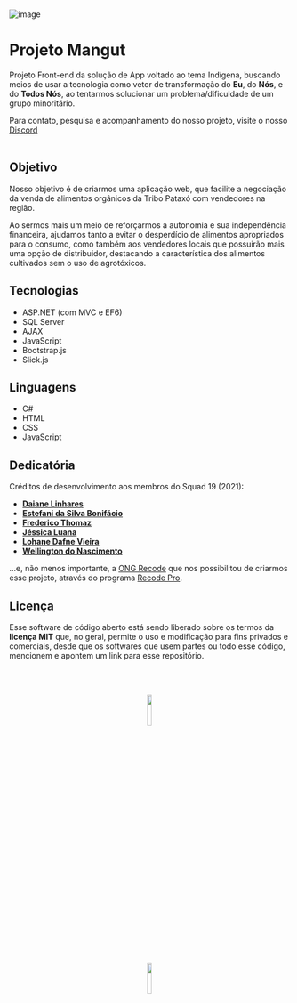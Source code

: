 


<br>

![image](https://user-images.githubusercontent.com/42657376/154155358-259bdbc8-fa88-4f5c-8681-dc820060914f.png)



# Projeto Mangut
Projeto Front-end da solução de App voltado ao tema Indígena, buscando meios de usar a tecnologia como vetor de transformação do **Eu**, do **Nós**, e do **Todos Nós**, ao tentarmos solucionar um problema/dificuldade de um grupo minoritário.

Para contato, pesquisa e acompanhamento do nosso projeto, visite o nosso [Discord]()
<br><br>

## Objetivo
Nosso objetivo é de criarmos uma aplicação web, que facilite a negociação da venda de alimentos orgânicos da Tribo Pataxó com vendedores na região. 

Ao sermos mais um meio de reforçarmos a autonomia e sua independência financeira, ajudamos tanto a evitar o desperdício de alimentos apropriados para o consumo, como também aos vendedores locais que possuirão mais uma opção de distribuidor, destacando a característica dos alimentos cultivados sem o uso de agrotóxicos.

## Tecnologias
- ASP.NET (com MVC e EF6)
- SQL Server
- AJAX
- JavaScript
- Bootstrap.js
- Slick.js

## Linguagens
- C#
- HTML
- CSS
- JavaScript

## Dedicatória
Créditos de desenvolvimento aos membros do Squad 19 (2021):
- [**Daiane Linhares**](https://github.com/DaianeLinhares)<br>
- [**Estefani da Silva Bonifácio**](https://github.com/Estefani-prog)<br>
- [**Frederico Thomaz**](https://github.com/Fredericoufsj)<br>
- [**Jéssica Luana**](https://github.com/JessicaLuana)<br>
- [**Lohane Dafne Vieira**](https://github.com/Lohanedv)<br>
- [**Wellington do Nascimento**](https://github.com/Bryceed)

...e, não menos importante, a [ONG Recode](https://www.recode.org.br/) que nos possibilitou de criarmos esse projeto, através do programa [Recode Pro](https://www.recodepro.org.br/).

## Licença
Esse software de código aberto está sendo liberado sobre os termos da **licença MIT** que, no geral, permite o uso e modificação para fins privados e comerciais, desde que os softwares que usem partes ou todo esse código, mencionem e apontem um link para esse repositório. 

<p align="center"><br></p>
<p align="center"><br><a href="https://www.recodepro.org.br/"><img src="https://user-images.githubusercontent.com/42657376/144792516-ba2e9298-8d87-490f-bfcd-c5dd84d1e4fb.png" width="12%"/><br></p>
<p align="center"><img src="https://user-images.githubusercontent.com/42657376/144793626-2a0b7d36-faa6-492e-84d2-100451cda404.png" width="12%"/></a><br><br></p>
